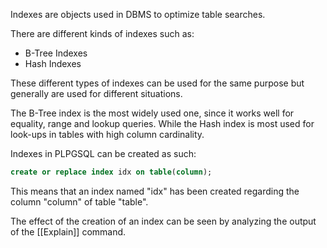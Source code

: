 
Indexes are objects used in DBMS to optimize table searches.

There are different kinds of indexes such as:
- B-Tree Indexes
- Hash Indexes

These different types of indexes can be used for the same purpose but generally are used for different situations.

The B-Tree index is the most widely used one, since it works well for equality, range and lookup queries. While the Hash index is most used for look-ups in tables with high column cardinality.

Indexes in PLPGSQL can be created as such:
```sql
create or replace index idx on table(column);
```

This means that an index named "idx" has been created regarding the column "column" of table "table".

The effect of the creation of an index can be seen by analyzing the output of the [[Explain]] command.